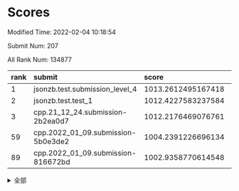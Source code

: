# Scores

Modified Time: 2022-02-04 10:18:54

Submit Num: 207

All Rank Num: 134877

| rank |               submit               |       score        |       sigma        | pk_num |
| :--- | :--------------------------------- | :----------------- | :----------------- | :----- |
| 1    | jsonzb.test.submission_level_4     | 1013.2612495167418 | 0.789335705913842  | 2607   |
| 2    | jsonzb.test.test_1                 | 1012.4227583237584 | 0.7846805225144924 | 2604   |
| 3    | cpp.21_12_24.submission-2b2ea0d7   | 1012.2176469076761 | 0.795790793484568  | 2609   |
| 59   | cpp.2022_01_09.submission-5b0e3de2 | 1004.2391226696134 | 0.7100553954964413 | 2607   |
| 89   | cpp.2022_01_09.submission-816672bd | 1002.9358770614548 | 0.7058120972480723 | 2609   |


<details>
<summary>全部</summary>

| rank |                 submit                 |       score        |       sigma        | pk_num |
| :--- | :------------------------------------- | :----------------- | :----------------- | :----- |
| 1    | jsonzb.test.submission_level_4         | 1013.2612495167418 | 0.789335705913842  | 2607   |
| 2    | jsonzb.test.test_1                     | 1012.4227583237584 | 0.7846805225144924 | 2604   |
| 3    | cpp.21_12_24.submission-2b2ea0d7       | 1012.2176469076761 | 0.795790793484568  | 2609   |
| 4    | gobigger.level_3.submission_level_3_37 | 1011.9992168419611 | 0.7975046500480235 | 2607   |
| 5    | gobigger.level_3.submission_level_3_46 | 1011.7570289232258 | 0.7663153717041231 | 2613   |
| 6    | gobigger.level_3.submission_level_3_16 | 1011.6708343953612 | 0.7791178362503134 | 2613   |
| 7    | gobigger.level_3.submission_level_3_26 | 1011.6631920382782 | 0.7810196087975666 | 2600   |
| 8    | gobigger.level_3.submission_level_3_14 | 1011.3685236063344 | 0.7832500302119032 | 2610   |
| 9    | gobigger.level_3.submission_level_3_48 | 1011.199977260412  | 0.768977402312559  | 2607   |
| 10   | gobigger.level_3.submission_level_3_38 | 1011.1182689395482 | 0.769681874224001  | 2602   |
| 11   | gobigger.level_3.submission_level_3_15 | 1011.1143539791814 | 0.7668966490362042 | 2602   |
| 12   | gobigger.level_3.submission_level_3_3  | 1011.0722713178388 | 0.7632066567712528 | 2605   |
| 13   | gobigger.level_3.submission_level_3_8  | 1010.864569821857  | 0.7710237378120492 | 2606   |
| 14   | gobigger.level_3.submission_level_3_49 | 1010.8162636947051 | 0.7642724518664065 | 2600   |
| 15   | gobigger.level_3.submission_level_3_0  | 1010.7963006972985 | 0.7691757359516744 | 2606   |
| 16   | gobigger.level_3.submission_level_3_40 | 1010.7780431119535 | 0.7763066154001836 | 2605   |
| 17   | gobigger.level_3.submission_level_3_18 | 1010.6538582384089 | 0.7686798762699724 | 2608   |
| 18   | gobigger.level_3.submission_level_3_19 | 1010.5892407418339 | 0.7676698642380206 | 2610   |
| 19   | gobigger.level_3.submission_level_3_23 | 1010.5632531942981 | 0.7734533581015124 | 2609   |
| 20   | gobigger.level_3.submission_level_3_34 | 1010.4690269307945 | 0.7743427763164475 | 2597   |
| 21   | gobigger.level_3.submission_level_3_9  | 1010.3637810898532 | 0.735166981042715  | 2606   |
| 22   | gobigger.level_3.submission_level_3_29 | 1010.2869342356573 | 0.7709394562087855 | 2605   |
| 23   | gobigger.level_3.submission_level_3_21 | 1010.2810141961139 | 0.7667338139130719 | 2606   |
| 24   | gobigger.level_3.submission_level_3_17 | 1010.2024701567134 | 0.7612667909389202 | 2608   |
| 25   | gobigger.level_3.submission_level_3_35 | 1010.1985546255928 | 0.7568348078149424 | 2604   |
| 26   | gobigger.level_3.submission_level_3_41 | 1010.1490459163605 | 0.7517241704957556 | 2609   |
| 27   | gobigger.level_3.submission_level_3_6  | 1010.1375089120838 | 0.7792090480570678 | 2608   |
| 28   | gobigger.level_3.submission_level_3_25 | 1010.1185973061895 | 0.7570252175928411 | 2602   |
| 29   | gobigger.level_3.submission_level_3_11 | 1010.0788093729861 | 0.752402602231033  | 2604   |
| 30   | gobigger.level_3.submission_level_3_32 | 1010.0661529437915 | 0.7634775660284868 | 2608   |
| 31   | gobigger.level_3.submission_level_3_1  | 1010.0194974293146 | 0.7620492628330601 | 2605   |
| 32   | gobigger.level_3.submission_level_3_42 | 1009.9460143202509 | 0.754926771307452  | 2603   |
| 33   | gobigger.level_3.submission_level_3_31 | 1009.7489508246691 | 0.7662256759236405 | 2609   |
| 34   | gobigger.level_3.submission_level_3_5  | 1009.6040182366356 | 0.7565127800727312 | 2606   |
| 35   | gobigger.level_3.submission_level_3_7  | 1009.5864326184117 | 0.7535186527835294 | 2608   |
| 36   | gobigger.level_3.submission_level_3_27 | 1009.5352578095163 | 0.7742922821505149 | 2603   |
| 37   | gobigger.level_3.submission_level_3_36 | 1009.4863120809116 | 0.7651229340312873 | 2606   |
| 38   | gobigger.level_3.submission_level_3_45 | 1009.4661367766588 | 0.7481561701625076 | 2611   |
| 39   | gobigger.level_3.submission_level_3_20 | 1009.436872953493  | 0.776365110518331  | 2600   |
| 40   | gobigger.level_3.submission_level_3_10 | 1009.4245176793036 | 0.7740138388912148 | 2612   |
| 41   | gobigger.level_3.submission_level_3_47 | 1009.4216482037436 | 0.7391466644435609 | 2603   |
| 42   | gobigger.level_3.submission_level_3_4  | 1009.4135834565704 | 0.7513952359207312 | 2600   |
| 43   | gobigger.level_3.submission_level_3_30 | 1009.4049640559695 | 0.7496839313572892 | 2611   |
| 44   | gobigger.level_3.submission_level_3_24 | 1009.2393536326302 | 0.7418858948380257 | 2604   |
| 45   | gobigger.level_3.submission_level_3_39 | 1009.2007231243192 | 0.7434303992865362 | 2606   |
| 46   | gobigger.level_3.submission_level_3_44 | 1009.1587108884806 | 0.7658335245226041 | 2607   |
| 47   | gobigger.level_3.submission_level_3_2  | 1009.0914254385243 | 0.7473848843188551 | 2604   |
| 48   | gobigger.level_3.submission_level_3_22 | 1008.8408167020986 | 0.7446453573736193 | 2613   |
| 49   | gobigger.level_3.submission_level_3_12 | 1008.814965502251  | 0.7491429236192855 | 2610   |
| 50   | gobigger.level_3.submission_level_3_13 | 1008.8085964112144 | 0.7313216080060372 | 2607   |
| 51   | gobigger.level_3.submission_level_3_33 | 1008.7462531610905 | 0.7437048912648219 | 2603   |
| 52   | gobigger.level_3.submission_level_3_28 | 1008.5335354876621 | 0.745880921818655  | 2604   |
| 53   | gobigger.level_3.submission_level_3_43 | 1008.4807084125849 | 0.7209648400351653 | 2608   |
| 54   | gobigger.level_1.submission_level_1_18 | 1004.8015707233404 | 0.7342222558196256 | 2609   |
| 55   | gobigger.level_1.submission_level_1_27 | 1004.7806035284657 | 0.7159396561219695 | 2612   |
| 56   | gobigger.level_1.submission_level_1_45 | 1004.6047659416444 | 0.7147687755348299 | 2609   |
| 57   | gobigger.level_1.submission_level_1_43 | 1004.4870568616091 | 0.7222921570965463 | 2609   |
| 58   | gobigger.level_1.submission_level_1_5  | 1004.399502068197  | 0.7265180741780054 | 2612   |
| 59   | cpp.2022_01_09.submission-5b0e3de2     | 1004.2391226696134 | 0.7100553954964413 | 2607   |
| 60   | gobigger.level_1.submission_level_1_42 | 1004.229113111461  | 0.7291097282499365 | 2615   |
| 61   | gobigger.level_1.submission_level_1_49 | 1004.0459016736717 | 0.7245445783794612 | 2603   |
| 62   | gobigger.level_1.submission_level_1_31 | 1003.9910695931663 | 0.7125325086630354 | 2610   |
| 63   | gobigger.level_1.submission_level_1_3  | 1003.9794992139965 | 0.7253855494852465 | 2612   |
| 64   | gobigger.level_1.submission_level_1_15 | 1003.9456060100384 | 0.7180244861043801 | 2611   |
| 65   | gobigger.level_1.submission_level_1_21 | 1003.9031346547986 | 0.7051736040289847 | 2606   |
| 66   | gobigger.level_1.submission_level_1_38 | 1003.8664370980692 | 0.7108888615744681 | 2609   |
| 67   | gobigger.level_1.submission_level_1_4  | 1003.8405003150697 | 0.7132877497966351 | 2605   |
| 68   | gobigger.level_1.submission_level_1_40 | 1003.8167087063202 | 0.7073603246629292 | 2606   |
| 69   | gobigger.level_1.submission_level_1_35 | 1003.8044154874142 | 0.7300669106465361 | 2606   |
| 70   | gobigger.level_1.submission_level_1_14 | 1003.8020595836465 | 0.7148189045153017 | 2609   |
| 71   | gobigger.level_1.submission_level_1_48 | 1003.7708604283096 | 0.7191718034983514 | 2610   |
| 72   | gobigger.level_1.submission_level_1_32 | 1003.7397567007991 | 0.7177307763041321 | 2604   |
| 73   | gobigger.level_1.submission_level_1_11 | 1003.7158666741765 | 0.7148250339209257 | 2609   |
| 74   | gobigger.level_1.submission_level_1_12 | 1003.701789981458  | 0.7144895766851617 | 2603   |
| 75   | gobigger.level_1.submission_level_1_36 | 1003.6906190156018 | 0.7201931957432769 | 2608   |
| 76   | gobigger.level_1.submission_level_1_9  | 1003.590749568593  | 0.7243809055911613 | 2602   |
| 77   | gobigger.level_1.submission_level_1_22 | 1003.5247050204572 | 0.723293116699866  | 2609   |
| 78   | gobigger.level_1.submission_level_1_6  | 1003.5228347461604 | 0.7188961882434661 | 2608   |
| 79   | gobigger.level_1.submission_level_1_7  | 1003.5006523663058 | 0.701059358219624  | 2607   |
| 80   | gobigger.level_1.submission_level_1_19 | 1003.4690063782093 | 0.7180930112122709 | 2603   |
| 81   | gobigger.level_1.submission_level_1_25 | 1003.4108745771636 | 0.7075455993864482 | 2609   |
| 82   | gobigger.level_1.submission_level_1_2  | 1003.4089260424388 | 0.7114657617981394 | 2606   |
| 83   | gobigger.level_1.submission_level_1_23 | 1003.1836913516153 | 0.7221168310003403 | 2606   |
| 84   | gobigger.level_1.submission_level_1_39 | 1003.0474228709905 | 0.7202929611592763 | 2604   |
| 85   | gobigger.level_1.submission_level_1_16 | 1003.0458301817627 | 0.7071075607696002 | 2606   |
| 86   | gobigger.level_1.submission_level_1_8  | 1003.0257768397825 | 0.7109503719977693 | 2602   |
| 87   | gobigger.level_1.submission_level_1_24 | 1002.9753014143347 | 0.7275101644490168 | 2602   |
| 88   | gobigger.level_1.submission_level_1_37 | 1002.9508393963908 | 0.7106385498659725 | 2610   |
| 89   | cpp.2022_01_09.submission-816672bd     | 1002.9358770614548 | 0.7058120972480723 | 2609   |
| 90   | gobigger.level_1.submission_level_1_44 | 1002.7346070716656 | 0.7074983379868734 | 2607   |
| 91   | gobigger.level_1.submission_level_1_1  | 1002.7148098636101 | 0.71255783665617   | 2601   |
| 92   | gobigger.level_1.submission_level_1_34 | 1002.6865686016994 | 0.7033955032118805 | 2608   |
| 93   | gobigger.level_1.submission_level_1_26 | 1002.5296092065614 | 0.7071842457550563 | 2604   |
| 94   | gobigger.level_1.submission_level_1_47 | 1002.4334362776493 | 0.71735789120851   | 2611   |
| 95   | gobigger.level_1.submission_level_1_20 | 1002.3536427359403 | 0.6991911116436244 | 2602   |
| 96   | gobigger.level_1.submission_level_1_10 | 1002.1886966920979 | 0.7137935244634862 | 2609   |
| 97   | gobigger.level_1.submission_level_1_33 | 1002.1290586922    | 0.7127395134521523 | 2608   |
| 98   | gobigger.level_1.submission_level_1_17 | 1001.7517231041431 | 0.7261040330139852 | 2604   |
| 99   | gobigger.level_1.submission_level_1_13 | 1001.7068251608856 | 0.7032978667482298 | 2602   |
| 100  | gobigger.level_1.submission_level_1_29 | 1001.7046248481366 | 0.7101246339532283 | 2606   |
| 101  | gobigger.level_1.submission_level_1_28 | 1001.6104546325618 | 0.7143299971209345 | 2604   |
| 102  | gobigger.level_1.submission_level_1_41 | 1001.5132003996708 | 0.7133118823444834 | 2610   |
| 103  | gobigger.level_1.submission_level_1_0  | 1001.4985162802418 | 0.7140587505653195 | 2612   |
| 104  | gobigger.level_1.submission_level_1_30 | 1001.4516612551233 | 0.7208335780372929 | 2604   |
| 105  | gobigger.level_1.submission_level_1_46 | 1000.833080478055  | 0.7062063308869126 | 2607   |
| 106  | gobigger.random.submission_random_10   | 997.552077236375   | 0.7021370999982761 | 2608   |
| 107  | gobigger.random.submission_random_7    | 997.338247383406   | 0.6961131732492936 | 2609   |
| 108  | gobigger.random.submission_random_47   | 997.2979990180867  | 0.6967133409207888 | 2606   |
| 109  | gobigger.random.submission_random_3    | 997.2102472134034  | 0.7051750211188693 | 2606   |
| 110  | gobigger.random.submission_random_36   | 997.0026033951367  | 0.7174788554040226 | 2606   |
| 111  | gobigger.random.submission_random_49   | 996.9170204805112  | 0.7162565287312185 | 2605   |
| 112  | gobigger.random.submission_random_11   | 996.9162105674816  | 0.7078586545660022 | 2608   |
| 113  | gobigger.random.submission_random_44   | 996.8932727887102  | 0.7112923920634783 | 2611   |
| 114  | gobigger.random.submission_random_1    | 996.886273295612   | 0.7114396691019295 | 2604   |
| 115  | gobigger.random.submission_random_18   | 996.8781406810267  | 0.7089002856998027 | 2605   |
| 116  | gobigger.random.submission_random_22   | 996.6486301768408  | 0.7027156616750143 | 2604   |
| 117  | gobigger.random.submission_random_19   | 996.5611744118486  | 0.7160103981817186 | 2609   |
| 118  | gobigger.random.submission_random_32   | 996.558144447364   | 0.6943505558009757 | 2610   |
| 119  | gobigger.random.submission_random_37   | 996.5253606016437  | 0.7264594550368115 | 2609   |
| 120  | gobigger.random.submission_random_15   | 996.5006454561237  | 0.723715694803185  | 2603   |
| 121  | gobigger.random.submission_random_23   | 996.3546670543211  | 0.7119896310971652 | 2607   |
| 122  | gobigger.random.submission_random_2    | 996.1837551080131  | 0.7076419196195111 | 2609   |
| 123  | gobigger.random.submission_random_38   | 996.1178930959595  | 0.7127769738420153 | 2609   |
| 124  | gobigger.random.submission_random_29   | 996.1155362302999  | 0.7041102630937615 | 2604   |
| 125  | gobigger.random.submission_random_35   | 996.081785227848   | 0.7097029649642445 | 2609   |
| 126  | gobigger.random.submission_random_21   | 996.0719609467408  | 0.7048056764380466 | 2607   |
| 127  | gobigger.random.submission_random_13   | 996.0522783127162  | 0.7183384488632356 | 2603   |
| 128  | gobigger.random.submission_random_8    | 995.9967656567857  | 0.7036570427016189 | 2607   |
| 129  | gobigger.random.submission_random_6    | 995.9607931274471  | 0.7059164561166077 | 2603   |
| 130  | gobigger.random.submission_random_40   | 995.9536315258924  | 0.7044487579459303 | 2605   |
| 131  | gobigger.random.submission_random_16   | 995.9173021617631  | 0.7134383056941949 | 2612   |
| 132  | gobigger.random.submission_random_48   | 995.9126000940768  | 0.7102736028719561 | 2606   |
| 133  | gobigger.random.submission_random_28   | 995.9018999387547  | 0.7304116938879641 | 2602   |
| 134  | gobigger.random.submission_random_41   | 995.8786585864877  | 0.7031822056195257 | 2607   |
| 135  | gobigger.random.submission_random_14   | 995.8721446591522  | 0.7064864449459677 | 2610   |
| 136  | gobigger.random.submission_random_43   | 995.7408129107798  | 0.7128575685797888 | 2608   |
| 137  | gobigger.random.submission_random_25   | 995.6507764745207  | 0.7075054057299544 | 2605   |
| 138  | gobigger.random.submission_random_27   | 995.5611888441637  | 0.7071675242089842 | 2606   |
| 139  | gobigger.random.submission_random_4    | 995.4074724669106  | 0.7102377350055744 | 2602   |
| 140  | gobigger.random.submission_random_24   | 995.3387297470068  | 0.7164747636468375 | 2604   |
| 141  | gobigger.random.submission_random_30   | 995.3126985159523  | 0.7219095846984914 | 2606   |
| 142  | gobigger.random.submission_random_17   | 995.236732016668   | 0.7211848334996683 | 2606   |
| 143  | gobigger.random.submission_random_42   | 995.2096020259063  | 0.725111825845206  | 2608   |
| 144  | gobigger.random.submission_random_33   | 995.1934631703451  | 0.7110521794399723 | 2608   |
| 145  | gobigger.random.submission_random_26   | 995.1585318538204  | 0.7187328472938144 | 2612   |
| 146  | gobigger.random.submission_random_5    | 995.152556940593   | 0.7180387784540355 | 2603   |
| 147  | gobigger.random.submission_random_34   | 995.0734283182859  | 0.707449928881449  | 2608   |
| 148  | gobigger.random.submission_random_46   | 995.0669247069198  | 0.7152624418800991 | 2611   |
| 149  | gobigger.random.submission_random_12   | 995.0638577001157  | 0.7159941945988153 | 2611   |
| 150  | gobigger.random.submission_random_31   | 994.84605885256    | 0.7114185322755683 | 2607   |
| 151  | gobigger.random.submission_random_0    | 994.8060150161025  | 0.7278507730348881 | 2605   |
| 152  | gobigger.random.submission_random_39   | 994.804176674798   | 0.7148764314692123 | 2604   |
| 153  | gobigger.random.submission_random_9    | 994.7153082450513  | 0.7209809222203104 | 2607   |
| 154  | gobigger.random.submission_random_45   | 994.6660928067681  | 0.7253741402227276 | 2609   |
| 155  | gobigger.random.submission_random_20   | 994.6307582480467  | 0.7089901317388638 | 2611   |
| 156  | gobigger.level_2.submission_level_2_27 | 993.7278441253816  | 0.7689829720095195 | 2599   |
| 157  | gobigger.level_2.submission_level_2_47 | 993.6640139778061  | 0.7311626522630763 | 2606   |
| 158  | gobigger.level_2.submission_level_2_42 | 993.6538262680176  | 0.7494997875375619 | 2610   |
| 159  | gobigger.level_2.submission_level_2_1  | 993.4497848045995  | 0.7380222956762449 | 2610   |
| 160  | gobigger.level_2.submission_level_2_23 | 993.351311847281   | 0.7574694293524145 | 2602   |
| 161  | gobigger.level_2.submission_level_2_2  | 993.3289658338003  | 0.744016215132483  | 2612   |
| 162  | gobigger.level_2.submission_level_2_21 | 993.288162841272   | 0.7494163962772609 | 2605   |
| 163  | gobigger.level_2.submission_level_2_6  | 993.2195292694661  | 0.7335500935947349 | 2610   |
| 164  | gobigger.level_2.submission_level_2_4  | 993.152555835978   | 0.7293385101377785 | 2607   |
| 165  | gobigger.level_2.submission_level_2_13 | 993.1221746179181  | 0.7339971605238131 | 2605   |
| 166  | gobigger.level_2.submission_level_2_37 | 993.0278847313687  | 0.7317814485305801 | 2601   |
| 167  | gobigger.level_2.submission_level_2_28 | 992.9981846433886  | 0.7487956510615097 | 2608   |
| 168  | gobigger.level_2.submission_level_2_46 | 992.9750921489373  | 0.7499274927987588 | 2608   |
| 169  | gobigger.level_2.submission_level_2_25 | 992.7123428130952  | 0.7437400015213705 | 2608   |
| 170  | gobigger.level_2.submission_level_2_14 | 992.707625247639   | 0.7455983911975954 | 2606   |
| 171  | gobigger.level_2.submission_level_2_40 | 992.6919501640605  | 0.7408741682812582 | 2608   |
| 172  | gobigger.level_2.submission_level_2_41 | 992.6676674625124  | 0.7401368593753146 | 2603   |
| 173  | gobigger.level_2.submission_level_2_7  | 992.6490825178103  | 0.7389938468404628 | 2603   |
| 174  | gobigger.level_2.submission_level_2_18 | 992.615946946492   | 0.7345276665910089 | 2604   |
| 175  | gobigger.level_2.submission_level_2_17 | 992.522064084476   | 0.7270146195896844 | 2608   |
| 176  | gobigger.level_2.submission_level_2_9  | 992.443953732635   | 0.7586575504587442 | 2604   |
| 177  | gobigger.level_2.submission_level_2_39 | 992.2324782307192  | 0.7364411453097893 | 2602   |
| 178  | gobigger.level_2.submission_level_2_8  | 992.0827173291149  | 0.7492785652447777 | 2605   |
| 179  | gobigger.level_2.submission_level_2_0  | 991.9986565616401  | 0.7567211316001363 | 2602   |
| 180  | gobigger.level_2.submission_level_2_16 | 991.9914575128795  | 0.7347565805763594 | 2604   |
| 181  | gobigger.level_2.submission_level_2_10 | 991.9585194955554  | 0.7508743320982654 | 2607   |
| 182  | gobigger.level_2.submission_level_2_33 | 991.9121816728091  | 0.7535839352885759 | 2611   |
| 183  | gobigger.level_2.submission_level_2_30 | 991.695912311625   | 0.7331220922063032 | 2605   |
| 184  | gobigger.level_2.submission_level_2_5  | 991.5215662581584  | 0.7435603365244242 | 2602   |
| 185  | gobigger.level_2.submission_level_2_11 | 991.5034990001283  | 0.7365518809163641 | 2605   |
| 186  | gobigger.level_2.submission_level_2_38 | 991.4805081650685  | 0.7573140614813914 | 2609   |
| 187  | gobigger.level_2.submission_level_2_15 | 991.4294054859918  | 0.74480743553799   | 2607   |
| 188  | gobigger.level_2.submission_level_2_34 | 991.410742086716   | 0.733648756729324  | 2603   |
| 189  | gobigger.level_2.submission_level_2_26 | 991.3991285202817  | 0.7599881418373732 | 2601   |
| 190  | gobigger.level_2.submission_level_2_45 | 991.3417135618186  | 0.7489707568402808 | 2604   |
| 191  | gobigger.level_2.submission_level_2_49 | 991.2151329719474  | 0.7410492319458762 | 2602   |
| 192  | gobigger.level_2.submission_level_2_48 | 991.1998201685129  | 0.7485084884056277 | 2608   |
| 193  | gobigger.level_2.submission_level_2_3  | 991.173927330734   | 0.7459604715512678 | 2602   |
| 194  | gobigger.level_2.submission_level_2_32 | 991.1043653098966  | 0.7736646738753926 | 2610   |
| 195  | gobigger.level_2.submission_level_2_24 | 991.0861665491113  | 0.7612475325129553 | 2605   |
| 196  | gobigger.level_2.submission_level_2_20 | 991.0219634174357  | 0.7480696917546312 | 2606   |
| 197  | gobigger.level_2.submission_level_2_36 | 990.9830781716272  | 0.751467146853003  | 2606   |
| 198  | gobigger.level_2.submission_level_2_29 | 990.9662480286121  | 0.7472001217177028 | 2607   |
| 199  | gobigger.level_2.submission_level_2_44 | 990.9557877993348  | 0.7466423001269653 | 2604   |
| 200  | gobigger.level_2.submission_level_2_35 | 990.9126172134212  | 0.7546312599627196 | 2599   |
| 201  | gobigger.level_2.submission_level_2_12 | 990.8120626843455  | 0.7497990680830102 | 2603   |
| 202  | gobigger.level_2.submission_level_2_31 | 990.7357021360973  | 0.7690912803237164 | 2608   |
| 203  | gobigger.level_2.submission_level_2_22 | 990.634441109572   | 0.7564666977079314 | 2603   |
| 204  | gobigger.level_2.submission_level_2_19 | 990.4459001544581  | 0.7514371218132889 | 2611   |
| 205  | gobigger.level_2.submission_level_2_43 | 990.3808874805718  | 0.7604418789350954 | 2600   |
| 206  | gobigger.none.submission_none_1        | 977.3484792334035  | 1.4253786109245838 | 2603   |
| 207  | gobigger.none.submission_none_0        | 975.7781832501146  | 1.4325347636666785 | 2607   |

</details>